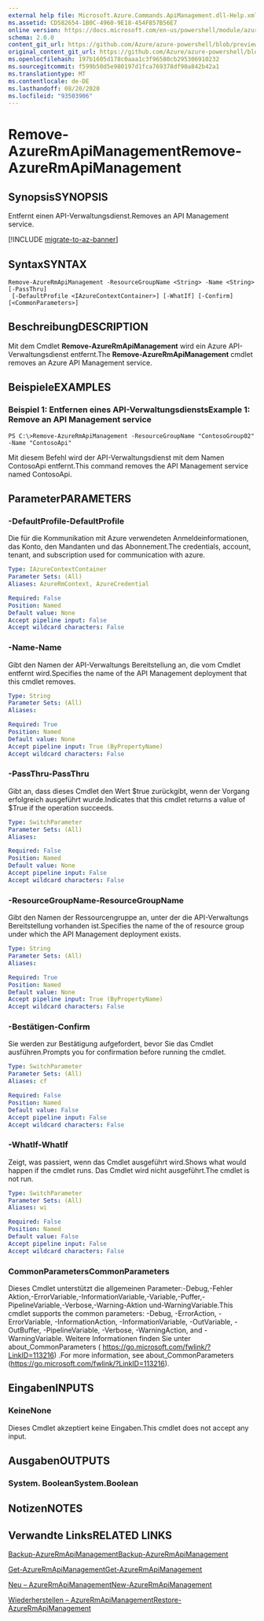 ```yaml
---
external help file: Microsoft.Azure.Commands.ApiManagement.dll-Help.xml
ms.assetid: CD582654-1B0C-4960-9E18-454F857B56E7
online version: https://docs.microsoft.com/en-us/powershell/module/azurerm.apimanagement/remove-azurermapimanagement
schema: 2.0.0
content_git_url: https://github.com/Azure/azure-powershell/blob/preview/src/ResourceManager/ApiManagement/Commands.ApiManagement/help/Remove-AzureRmApiManagement.md
original_content_git_url: https://github.com/Azure/azure-powershell/blob/preview/src/ResourceManager/ApiManagement/Commands.ApiManagement/help/Remove-AzureRmApiManagement.md
ms.openlocfilehash: 197b1605d178c0aaa1c3f96580cb295306910232
ms.sourcegitcommit: f599b50d5e980197d1fca769378df90a842b42a1
ms.translationtype: MT
ms.contentlocale: de-DE
ms.lasthandoff: 08/20/2020
ms.locfileid: "93503906"
---
```

# <span data-ttu-id="46b4a-101">Remove-AzureRmApiManagement</span><span class="sxs-lookup"><span data-stu-id="46b4a-101">Remove-AzureRmApiManagement</span></span>

## <span data-ttu-id="46b4a-102">Synopsis</span><span class="sxs-lookup"><span data-stu-id="46b4a-102">SYNOPSIS</span></span>
<span data-ttu-id="46b4a-103">Entfernt einen API-Verwaltungsdienst.</span><span class="sxs-lookup"><span data-stu-id="46b4a-103">Removes an API Management service.</span></span>

[!INCLUDE [migrate-to-az-banner](../../includes/migrate-to-az-banner.md)]

## <span data-ttu-id="46b4a-104">Syntax</span><span class="sxs-lookup"><span data-stu-id="46b4a-104">SYNTAX</span></span>

```
Remove-AzureRmApiManagement -ResourceGroupName <String> -Name <String> [-PassThru]
 [-DefaultProfile <IAzureContextContainer>] [-WhatIf] [-Confirm] [<CommonParameters>]
```

## <span data-ttu-id="46b4a-105">Beschreibung</span><span class="sxs-lookup"><span data-stu-id="46b4a-105">DESCRIPTION</span></span>
<span data-ttu-id="46b4a-106">Mit dem Cmdlet **Remove-AzureRmApiManagement** wird ein Azure API-Verwaltungsdienst entfernt.</span><span class="sxs-lookup"><span data-stu-id="46b4a-106">The **Remove-AzureRmApiManagement** cmdlet removes an Azure API Management service.</span></span>

## <span data-ttu-id="46b4a-107">Beispiele</span><span class="sxs-lookup"><span data-stu-id="46b4a-107">EXAMPLES</span></span>

### <span data-ttu-id="46b4a-108">Beispiel 1: Entfernen eines API-Verwaltungsdiensts</span><span class="sxs-lookup"><span data-stu-id="46b4a-108">Example 1: Remove an API Management service</span></span>
```
PS C:\>Remove-AzureRmApiManagement -ResourceGroupName "ContosoGroup02" -Name "ContosoApi"
```

<span data-ttu-id="46b4a-109">Mit diesem Befehl wird der API-Verwaltungsdienst mit dem Namen ContosoApi entfernt.</span><span class="sxs-lookup"><span data-stu-id="46b4a-109">This command removes the API Management service named ContosoApi.</span></span>

## <span data-ttu-id="46b4a-110">Parameter</span><span class="sxs-lookup"><span data-stu-id="46b4a-110">PARAMETERS</span></span>

### <span data-ttu-id="46b4a-111">-DefaultProfile</span><span class="sxs-lookup"><span data-stu-id="46b4a-111">-DefaultProfile</span></span>
<span data-ttu-id="46b4a-112">Die für die Kommunikation mit Azure verwendeten Anmeldeinformationen, das Konto, den Mandanten und das Abonnement.</span><span class="sxs-lookup"><span data-stu-id="46b4a-112">The credentials, account, tenant, and subscription used for communication with azure.</span></span>
 
```yaml
Type: IAzureContextContainer
Parameter Sets: (All)
Aliases: AzureRmContext, AzureCredential

Required: False
Position: Named
Default value: None
Accept pipeline input: False
Accept wildcard characters: False
```

### <span data-ttu-id="46b4a-113">-Name</span><span class="sxs-lookup"><span data-stu-id="46b4a-113">-Name</span></span>
<span data-ttu-id="46b4a-114">Gibt den Namen der API-Verwaltungs Bereitstellung an, die vom Cmdlet entfernt wird.</span><span class="sxs-lookup"><span data-stu-id="46b4a-114">Specifies the name of the API Management deployment that this cmdlet removes.</span></span>

```yaml
Type: String
Parameter Sets: (All)
Aliases: 

Required: True
Position: Named
Default value: None
Accept pipeline input: True (ByPropertyName)
Accept wildcard characters: False
```

### <span data-ttu-id="46b4a-115">-PassThru</span><span class="sxs-lookup"><span data-stu-id="46b4a-115">-PassThru</span></span>
<span data-ttu-id="46b4a-116">Gibt an, dass dieses Cmdlet den Wert $true zurückgibt, wenn der Vorgang erfolgreich ausgeführt wurde.</span><span class="sxs-lookup"><span data-stu-id="46b4a-116">Indicates that this cmdlet returns a value of $True if the operation succeeds.</span></span>

```yaml
Type: SwitchParameter
Parameter Sets: (All)
Aliases: 

Required: False
Position: Named
Default value: None
Accept pipeline input: False
Accept wildcard characters: False
```

### <span data-ttu-id="46b4a-117">-ResourceGroupName</span><span class="sxs-lookup"><span data-stu-id="46b4a-117">-ResourceGroupName</span></span>
<span data-ttu-id="46b4a-118">Gibt den Namen der Ressourcengruppe an, unter der die API-Verwaltungs Bereitstellung vorhanden ist.</span><span class="sxs-lookup"><span data-stu-id="46b4a-118">Specifies the name of the of resource group under which the API Management deployment exists.</span></span>

```yaml
Type: String
Parameter Sets: (All)
Aliases: 

Required: True
Position: Named
Default value: None
Accept pipeline input: True (ByPropertyName)
Accept wildcard characters: False
```

### <span data-ttu-id="46b4a-119">-Bestätigen</span><span class="sxs-lookup"><span data-stu-id="46b4a-119">-Confirm</span></span>
<span data-ttu-id="46b4a-120">Sie werden zur Bestätigung aufgefordert, bevor Sie das Cmdlet ausführen.</span><span class="sxs-lookup"><span data-stu-id="46b4a-120">Prompts you for confirmation before running the cmdlet.</span></span>

```yaml
Type: SwitchParameter
Parameter Sets: (All)
Aliases: cf

Required: False
Position: Named
Default value: False
Accept pipeline input: False
Accept wildcard characters: False
```

### <span data-ttu-id="46b4a-121">-WhatIf</span><span class="sxs-lookup"><span data-stu-id="46b4a-121">-WhatIf</span></span>
<span data-ttu-id="46b4a-122">Zeigt, was passiert, wenn das Cmdlet ausgeführt wird.</span><span class="sxs-lookup"><span data-stu-id="46b4a-122">Shows what would happen if the cmdlet runs.</span></span>
<span data-ttu-id="46b4a-123">Das Cmdlet wird nicht ausgeführt.</span><span class="sxs-lookup"><span data-stu-id="46b4a-123">The cmdlet is not run.</span></span>

```yaml
Type: SwitchParameter
Parameter Sets: (All)
Aliases: wi

Required: False
Position: Named
Default value: False
Accept pipeline input: False
Accept wildcard characters: False
```

### <span data-ttu-id="46b4a-124">CommonParameters</span><span class="sxs-lookup"><span data-stu-id="46b4a-124">CommonParameters</span></span>
<span data-ttu-id="46b4a-125">Dieses Cmdlet unterstützt die allgemeinen Parameter:-Debug,-Fehler Aktion,-ErrorVariable,-InformationVariable,-Variable,-Puffer,-PipelineVariable,-Verbose,-Warning-Aktion und-WarningVariable.</span><span class="sxs-lookup"><span data-stu-id="46b4a-125">This cmdlet supports the common parameters: -Debug, -ErrorAction, -ErrorVariable, -InformationAction, -InformationVariable, -OutVariable, -OutBuffer, -PipelineVariable, -Verbose, -WarningAction, and -WarningVariable.</span></span> <span data-ttu-id="46b4a-126">Weitere Informationen finden Sie unter about_CommonParameters ( https://go.microsoft.com/fwlink/?LinkID=113216) .</span><span class="sxs-lookup"><span data-stu-id="46b4a-126">For more information, see about_CommonParameters (https://go.microsoft.com/fwlink/?LinkID=113216).</span></span>

## <span data-ttu-id="46b4a-127">Eingaben</span><span class="sxs-lookup"><span data-stu-id="46b4a-127">INPUTS</span></span>

### <span data-ttu-id="46b4a-128">Keine</span><span class="sxs-lookup"><span data-stu-id="46b4a-128">None</span></span>
<span data-ttu-id="46b4a-129">Dieses Cmdlet akzeptiert keine Eingaben.</span><span class="sxs-lookup"><span data-stu-id="46b4a-129">This cmdlet does not accept any input.</span></span>

## <span data-ttu-id="46b4a-130">Ausgaben</span><span class="sxs-lookup"><span data-stu-id="46b4a-130">OUTPUTS</span></span>

### <span data-ttu-id="46b4a-131">System. Boolean</span><span class="sxs-lookup"><span data-stu-id="46b4a-131">System.Boolean</span></span>

## <span data-ttu-id="46b4a-132">Notizen</span><span class="sxs-lookup"><span data-stu-id="46b4a-132">NOTES</span></span>

## <span data-ttu-id="46b4a-133">Verwandte Links</span><span class="sxs-lookup"><span data-stu-id="46b4a-133">RELATED LINKS</span></span>

[<span data-ttu-id="46b4a-134">Backup-AzureRmApiManagement</span><span class="sxs-lookup"><span data-stu-id="46b4a-134">Backup-AzureRmApiManagement</span></span>](./Backup-AzureRmApiManagement.md)

[<span data-ttu-id="46b4a-135">Get-AzureRmApiManagement</span><span class="sxs-lookup"><span data-stu-id="46b4a-135">Get-AzureRmApiManagement</span></span>](./Get-AzureRmApiManagement.md)

[<span data-ttu-id="46b4a-136">Neu – AzureRmApiManagement</span><span class="sxs-lookup"><span data-stu-id="46b4a-136">New-AzureRmApiManagement</span></span>](./New-AzureRmApiManagement.md)

[<span data-ttu-id="46b4a-137">Wiederherstellen – AzureRmApiManagement</span><span class="sxs-lookup"><span data-stu-id="46b4a-137">Restore-AzureRmApiManagement</span></span>](./Restore-AzureRmApiManagement.md)


